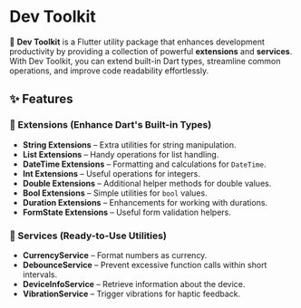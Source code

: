 # Dev Toolkit

🚀 **Dev Toolkit** is a Flutter utility package that enhances development productivity by providing a collection of powerful **extensions** and **services**.  
With Dev Toolkit, you can extend built-in Dart types, streamline common operations, and improve code readability effortlessly.  

## ✨ Features

### 📌 Extensions (Enhance Dart's Built-in Types)
- **String Extensions** – Extra utilities for string manipulation.
- **List Extensions** – Handy operations for list handling.
- **DateTime Extensions** – Formatting and calculations for `DateTime`.
- **Int Extensions** – Useful operations for integers.
- **Double Extensions** – Additional helper methods for double values.
- **Bool Extensions** – Simple utilities for `bool` values.
- **Duration Extensions** – Enhancements for working with durations.
- **FormState Extensions** – Useful form validation helpers.

### 🔧 Services (Ready-to-Use Utilities)
- **CurrencyService** – Format numbers as currency.
- **DebounceService** – Prevent excessive function calls within short intervals.
- **DeviceInfoService** – Retrieve information about the device.
- **VibrationService** – Trigger vibrations for haptic feedback.
